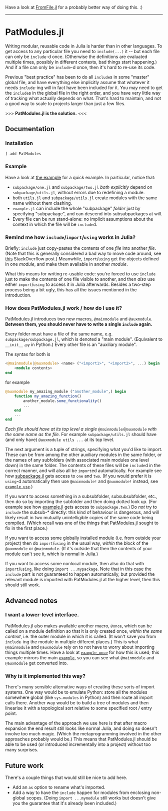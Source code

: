 Have a look at [FromFile.jl](https://github.com/Roger-luo/FromFile.jl) for a probably better way of doing this. :)

---

# PatModules.jl

Writing modular, reusable code in Julia is harder than in other languages. To get access to any particular file you need to `include(...)` it -- but each file can only be `include`-d once. (Otherwise the definitions are evaluated multiple times, possibly in different contexts, bad things start happening.) And if a file can only be `include`-d once, then it's hard to re-use its code.

Previous "best practice" has been to do all `include`s in some "master" global file, and have everything else implicitly assume that whatever it needs `include`-ing will in fact have been included for it. You may need to get the `include`s in the global file in the right order, and you have very little way of tracking what actually depends on what. That's hard to maintain, and not a good way to scale to projects larger than just a few files.

\>>> **PatModules.jl is the solution.** <<<

## Documentation

### Installation

```julia
] add PatModules
```

### Example
Have a look at [the example](./examples/example) for a quick example. In particular, notice that:
- `subpackage/one.jl` and `subpackage/two.jl` _both explicitly_ depend on `subpackage/utils.jl`, without errors due to redefining a module.
- both `utils.jl` and `subpackage/utils.jl` create modules with the same name without them clashing.
- `example.jl` can include the whole "subpackage" _folder_ just by specifying "subpackage", and can descend into subsubpackages at will.
- Every file can be run stand-alone: no implicit assumptions about the context in which the file will be `include`d.

### Remind me how `include`/`import`/`using` works in Julia?
Briefly: `include` just copy-pastes the contents of one _file_ into another _file_. (Note that this is generally considered a bad way to move code around, see [this](https://stackoverflow.com/questions/13570947/what-is-the-difference-between-import-and-include-choices-in-language-design) StackOverflow post.) Meanwhile, `import`/`using` get the objects defined in one _module_, and make them available in another _module_.

What this means for writing re-usable code: you're forced to use `include` just to make the contents of one file visible to another, and then _also_ use either `import`/`using` to access it in Julia afterwards. Besides a two-step process being a bit ugly, this has all the issues mentioned in the introduction.

### How does PatModules.jl work / how do I use it?
PatModules.jl introduces two new macros, `@mainmodule` and `@auxmodule`. **Between them, you should never have to write a single `include` again.**

Every folder must have a file of the same name, e.g. `subpackage/subpackage.jl`, which is denoted a "main module". (Equivalent to `__init__.py` in Python.) Every other file is an "auxiliary module".

The syntax for both is
```julia
<@mainmodule|@auxmodule> <name> ("<import1>", "<import2>", ...) begin
    <module contents>
end
```
for example
```julia
@auxmodule my_amazing_module ("another_module",) begin
    function my_amazing_function()
        another_module.some_functionality()
        ...
    end
    ...
end
```

_Each file should have at its top level a single `@mainmodule`/`@auxmodule` with the same name as the file._ For example `subpackage/utils.jl` should have (and only have) `@auxmodule utils ...` at its top level.

The next argument is a tuple of strings, specifying what you'd like to import. These can be from among the other auxiliary modules in the same folder, or the names of any subfolders (with associated main modules one level down) in the same folder. The contents of these files will be `include`d in the correct manner, and will also all be `import`ed automatically. For example see how [subpackage.jl](./examples/example/subpackage/subpackage.jl) gets access to `one` and `two`. (If you would prefer it is `using`-d automatically then use `@mainmodule!` and `@auxmodule!` instead, see [`example_use`](./examples/example_use).)

If you want to access something in a subsubfolder, subsubsubfolder, etc., then do so by importing the subfolder and then doing dotted look up. (For example see how [example.jl](./examples/example/example.jl) gets access to `subpackage.two`.) Do _not_ try to `include` the subsub-* directly: this kind of behaviour is dangerous, and will likely result in two mutually unintelligible copies of the same code being compiled. (Which recall was one of the things that PatModules.jl sought to fix in the first place.)

If you want to access some globally installed module (i.e. from outside your project) then do `import`/`using` in the usual way, _within_ the block of the `@auxmodule` or `@mainmodule`. (If it's outside that then the contents of your module can't see it, which is normal in Julia.)

If you want to access some nonlocal module, then also do that with `import`/`using`, like doing `import ...mypackage`. Note that in this case the `include` part is not guaranteed to happen automatically, but provided the relevant module is imported with PatModules.jl at the higher level, then this should still work.

## Advanced notes
### I want a lower-level interface.
PatModules.jl also makes available another macro, `@once`, which can be called on a module definition so that it is only created once, _within the same context_, i.e. the outer module in which it is called. (It won't save you from `include`-ing the module in multiple different places.) This is what `@mainmodule` and `@auxmodule` rely on to not have to worry about importing things multiple times. Have a look at [`example_once`](./examples/example_once) for how this is used; this example mirrors the main [`example`](./examples/example), so you can see what `@mainmodule` and `@auxmodule` get converted into.

### Why is it implemented this way?
There's many sensible alternative ways of creating these sorts of import systems. One way would be to emulate Python: store all the modules somewhere global (like `sys.modules` in Python) and then route all import calls there. Another way would be to build a tree of modules and then linearise it with a topological sort relative to some specified root / entry point.

The main advantage of the approach we use here is that after macro expansion the end result still looks like normal Julia, and doing so doesn't involve too much magic. (Which the metaprogramming involved in the other approaches probably would be.) This means that PatModules.jl should be able to be used (or introduced incrementally into a project) without too many surprises.

## Future work
There's a couple things that would still be nice to add here.
- Add an `as` option to rename what's imported.
- Add a way to have the `include` happen for modules from enclosing non-global scopes. (Doing `import ...mymodule` still works but doesn't give you the guarantee that it's already been included.)
